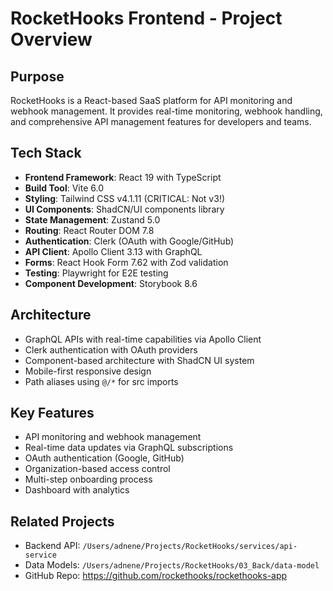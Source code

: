 # RocketHooks Frontend - Project Overview

## Purpose
RocketHooks is a React-based SaaS platform for API monitoring and webhook management. It provides real-time monitoring, webhook handling, and comprehensive API management features for developers and teams.

## Tech Stack
- **Frontend Framework**: React 19 with TypeScript
- **Build Tool**: Vite 6.0
- **Styling**: Tailwind CSS v4.1.11 (CRITICAL: Not v3!)
- **UI Components**: ShadCN/UI components library
- **State Management**: Zustand 5.0
- **Routing**: React Router DOM 7.8
- **Authentication**: Clerk (OAuth with Google/GitHub)
- **API Client**: Apollo Client 3.13 with GraphQL
- **Forms**: React Hook Form 7.62 with Zod validation
- **Testing**: Playwright for E2E testing
- **Component Development**: Storybook 8.6

## Architecture
- GraphQL APIs with real-time capabilities via Apollo Client
- Clerk authentication with OAuth providers
- Component-based architecture with ShadCN UI system
- Mobile-first responsive design
- Path aliases using `@/*` for src imports

## Key Features
- API monitoring and webhook management
- Real-time data updates via GraphQL subscriptions
- OAuth authentication (Google, GitHub)
- Organization-based access control
- Multi-step onboarding process
- Dashboard with analytics

## Related Projects
- Backend API: `/Users/adnene/Projects/RocketHooks/services/api-service`
- Data Models: `/Users/adnene/Projects/RocketHooks/03_Back/data-model`
- GitHub Repo: https://github.com/rockethooks/rockethooks-app
